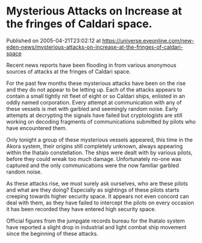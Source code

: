 # Mysterious Attacks on Increase at the fringes of Caldari space.
Published on 2005-04-21T23:02:12 at https://universe.eveonline.com/new-eden-news/mysterious-attacks-on-increase-at-the-fringes-of-caldari-space

Recent news reports have been flooding in from various anonymous sources of attacks at the fringes of Caldari space.   
  
For the past few months these mysterious attacks have been on the rise and they do not appear to be letting up. Each of the attacks appears to contain a small tightly nit fleet of eight or so Caldari ships, enlisted in an oddly named corporation. Every attempt at communication with any of these vessels is met with garbled and seemingly random noise. Early attempts at decrypting the signals have failed but cryptologists are still working on decoding fragments of communications submitted by pilots who have encountered them.   
  
Only tonight a group of these mysterious vessels appeared, this time in the Akora system, their origins still completely unknown, always appearing within the Ihatalo constellation. The ships were dealt with by various pilots, before they could wreak too much damage. Unfortunately no-one was captured and the only communications were the now familiar garbled random noise.   
  
As these attacks rise, we must surely ask ourselves, who are these pilots and what are they doing? Especially as sightings of these pilots starts creeping towards higher security space. It appears not even concord can deal with them, as they have failed to intercept the pilots on every occasion it has been recorded they have entered high security space.   
  
Official figures from the jumpgate records bureau for the Ihatalo system have reported a slight drop in industrial and light combat ship movement since the beginning of these attacks.
